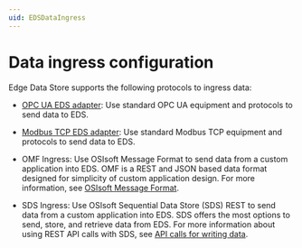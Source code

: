 ```yaml
---
uid: EDSDataIngress
---
```


# Data ingress configuration

Edge Data Store supports the following protocols to ingress data:

- [OPC UA EDS adapter](xref:opcUaOverview): Use standard OPC UA equipment and protocols to send data to EDS.

- [Modbus TCP EDS adapter](xref:modbusOverview): Use standard Modbus TCP equipment and protocols to send data to EDS.

- OMF Ingress: Use OSIsoft Message Format to send data from a custom application into EDS. OMF is a REST and JSON based data format designed for simplicity of custom application design. For more information, see [OSIsoft Message Format](xref:omfOverview).

- SDS Ingress: Use OSIsoft Sequential Data Store (SDS) REST to send data from a custom application into EDS. SDS offers the most options to send, store, and retrieve data from EDS. For more information about using REST API calls with SDS, see [API calls for writing data](xref:sdsWritingDataApi).
